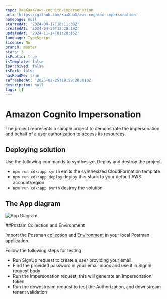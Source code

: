 ```yaml
---
repo: XaaXaaX/aws-cognito-impersonation
url: 'https://github.com/XaaXaaX/aws-cognito-impersonation'
homepage: null
starredAt: '2024-09-17T18:11:38Z'
createdAt: '2024-04-20T12:28:19Z'
updatedAt: '2024-11-14T01:28:15Z'
language: TypeScript
license: NA
branch: master
stars: 3
isPublic: true
isTemplate: false
isArchived: false
isFork: false
hasReadMe: true
refreshedAt: '2025-02-25T19:59:20.810Z'
description: null
tags: []
---
```


# Amazon Cognito Impersonation

The project represents a sample project to demonstrate the impersonation and behalf of a user authorization to access its resources.

## Deploying solution

Use the following commands to synthesize, Deploy and destroy the project.

* `npm run cdk:app synth` emits the synthesized CloudFormation template
* `npm run cdk:app deploy` deploy this stack to your default AWS account/region
* `npm run cdk:app synth` destroy the solution


## The App diagram

![App Diagram](./assets/App-diagram.png)


##Postam Collection and Environment

Import the Postman [collection](./assets/postman/Cognito%20Impersonation.postman_collection.json) and [Environment](./assets/postman/Cognito%20Impersonation.postman_environment.json) in your local Postman application.

Follow the following steps for testing

- Run SignUp request to create a user providing your email
- Find the provided password in your email inbox and use it in SignIn request body
- Run the Impersonation request, this will generate an impersonation token
- Run the downstream request to test the Authorization, and downstream tenant validation
